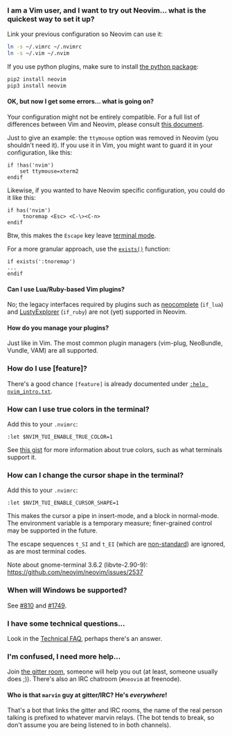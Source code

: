 ### I am a Vim user, and I want to try out Neovim... what is the quickest way to set it up?

Link your previous configuration so Neovim can use it:

~~~ sh
ln -s ~/.vimrc ~/.nvimrc
ln -s ~/.vim ~/.nvim
~~~

If you use python plugins, make sure to install [the python package](http://neovim.io/doc/user/nvim_python.html):

~~~ sh
pip2 install neovim
pip3 install neovim
~~~

#### OK, but now I get some errors... what is going on?

Your configuration might not be entirely compatible. For a full list of differences between Vim and Neovim, please consult [this document](http://neovim.io/doc/user/vim_diff.html#vim-differences).

Just to give an example: the `ttymouse` option was removed in Neovim (you shouldn't need it). If you use it in Vim, you might want to guard it in your configuration, like this:

~~~ vim
if !has('nvim')
    set ttymouse=xterm2
endif
~~~

Likewise, if you wanted to have Neovim specific configuration, you could do it like this:
~~~ vim
if has('nvim')
     tnoremap <Esc> <C-\><C-n>
endif
~~~
Btw, this makes the `Escape` key leave [terminal mode](http://neovim.io/doc/user/nvim_terminal_emulator.html#nvim-terminal-emulator).

For a more granular approach, use the [`exists()`](http://neovim.io/doc/user/eval.html#exists%28%29) function:
```vim
if exists(':tnoremap')
...
endif
```

#### Can I use Lua/Ruby-based Vim plugins?

No; the legacy interfaces required by plugins such as [neocomplete](https://github.com/Shougo/neocomplete.vim) (`if_lua`) and [LustyExplorer](https://github.com/sjbach/lusty) (`if_ruby`) are not (yet) supported in Neovim.

#### How do you manage your plugins?

Just like in Vim. The most common plugin managers (vim-plug, NeoBundle, Vundle, VAM) are all supported.

### How do I use [feature]?

There's a good chance `[feature]` is already documented under [`:help nvim_intro.txt`](http://neovim.io/doc/user/nvim_intro.html).

### How can I use true colors in the terminal?

Add this to your `.nvimrc`:

```vim
:let $NVIM_TUI_ENABLE_TRUE_COLOR=1
```

See [this gist](https://gist.github.com/XVilka/8346728) for more information about true colors, such as what terminals support it.

### How can I change the cursor shape in the terminal?

Add this to your `.nvimrc`:

```vim
:let $NVIM_TUI_ENABLE_CURSOR_SHAPE=1
```

This makes the cursor a pipe in insert-mode, and a block in normal-mode. The environment variable is a temporary measure; finer-grained control may be supported in the future.

The escape sequences `t_SI` and `t_EI` (which are [non-standard](https://groups.google.com/d/msg/vim_dev/biVcXiYcLRw/zumrjo6gP4oJ)) are ignored, as are most terminal codes. 

Note about gnome-terminal 3.6.2 (libvte-2.90-9): https://github.com/neovim/neovim/issues/2537

### When will Windows be supported?

See [#810](https://github.com/neovim/neovim/pull/810) and [#1749](https://github.com/neovim/neovim/issues/1749).

### I have some technical questions...

Look in the [Technical FAQ](https://github.com/neovim/neovim/wiki/Technical-FAQ), perhaps there's an answer.

### I'm confused, I need more help...

Join [the gitter room](https://gitter.im/neovim/neovim), someone will help you out (at least, someone usually does ;)). There's also an IRC chatroom (`#neovim` at freenode). 

#### Who is that `marvin` guy at gitter/IRC? He's *everywhere*!

That's a bot that links the gitter and IRC rooms, the name of the real person talking is prefixed to whatever marvin relays. (The bot tends to break, so don't assume you are being listened to in both channels).